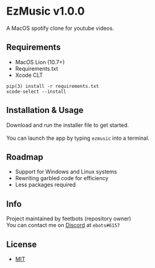 # EzMusic v1.0.0
A MacOS spotify clone for youtube videos.

## Requirements
- MacOS Lion (10.7+)
- Requirements.txt
- Xcode CLT
```
pip(3) install -r requirements.txt
xcode-select --install
```

## Installation & Usage
Download and run the installer file to get started.\
\
You can launch the app by typing `ezmusic` into a terminal.

## Roadmap
- Support for Windows and Linux systems
- Rewriting garbled code for efficiency
- Less packages required

## Info
Project maintained by feetbots (repository owner)\
You can contact me on [Discord](https://discord.com/) at `ebots#6157`

## License
- [MIT](https://choosealicense.com/licenses/mit/)
